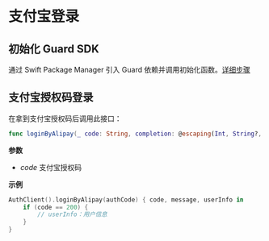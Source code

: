 # 支付宝登录

<LastUpdated/>

## 初始化 Guard SDK

通过 Swift Package Manager 引入 Guard 依赖并调用初始化函数。[详细步骤](/reference/sdk-for-ios)

## 支付宝授权码登录

在拿到支付宝授权码后调用此接口：

```swift
func loginByAlipay(_ code: String, completion: @escaping(Int, String?, UserInfo?) -> Void)
```

**参数**

* *code* 支付宝授权码

**示例**

```swift
AuthClient().loginByAlipay(authCode) { code, message, userInfo in
    if (code == 200) {
        // userInfo：用户信息
    }
}
```
